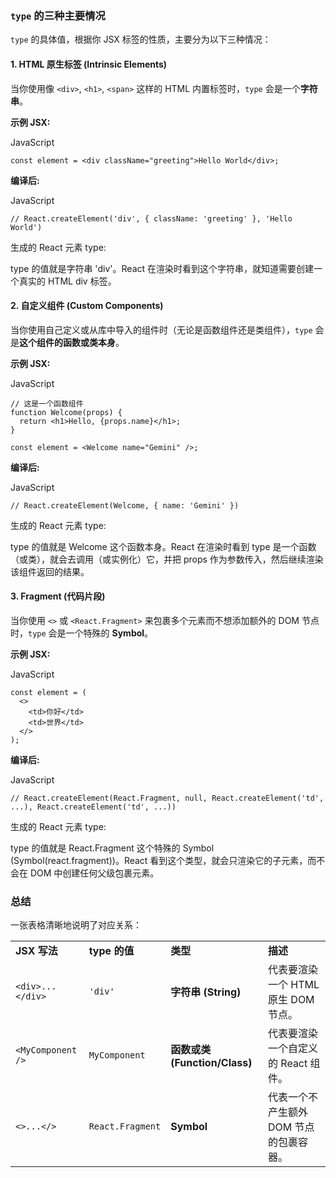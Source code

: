 ### `type` 的三种主要情况

`type` 的具体值，根据你 JSX 标签的性质，主要分为以下三种情况：

#### 1. HTML 原生标签 (Intrinsic Elements)

当你使用像 `<div>`, `<h1>`, `<span>` 这样的 HTML 内置标签时，`type` 会是一个**字符串**。

**示例 JSX:**

JavaScript

```
const element = <div className="greeting">Hello World</div>;
```

**编译后:**

JavaScript

```
// React.createElement('div', { className: 'greeting' }, 'Hello World')
```

生成的 React 元素 type:

type 的值就是字符串 'div'。React 在渲染时看到这个字符串，就知道需要创建一个真实的 HTML div 标签。

#### 2. 自定义组件 (Custom Components)

当你使用自己定义或从库中导入的组件时（无论是函数组件还是类组件），`type` 会是**这个组件的函数或类本身**。

**示例 JSX:**

JavaScript

```
// 这是一个函数组件
function Welcome(props) {
  return <h1>Hello, {props.name}</h1>;
}

const element = <Welcome name="Gemini" />;
```

**编译后:**

JavaScript

```
// React.createElement(Welcome, { name: 'Gemini' })
```

生成的 React 元素 type:

type 的值就是 Welcome 这个函数本身。React 在渲染时看到 type 是一个函数（或类），就会去调用（或实例化）它，并把 props 作为参数传入，然后继续渲染该组件返回的结果。

#### 3. Fragment (代码片段)

当你使用 `<>` 或 `<React.Fragment>` 来包裹多个元素而不想添加额外的 DOM 节点时，`type` 会是一个特殊的 **Symbol**。

**示例 JSX:**

JavaScript

```
const element = (
  <>
    <td>你好</td>
    <td>世界</td>
  </>
);
```

**编译后:**

JavaScript

```
// React.createElement(React.Fragment, null, React.createElement('td', ...), React.createElement('td', ...))
```

生成的 React 元素 type:

type 的值就是 React.Fragment 这个特殊的 Symbol (Symbol(react.fragment))。React 看到这个类型，就会只渲染它的子元素，而不会在 DOM 中创建任何父级包裹元素。

### 总结

一张表格清晰地说明了对应关系：

|                   |                  |                               |                                         |
| ----------------- | ---------------- | ----------------------------- | --------------------------------------- |
| **JSX 写法**      | **type 的值**    | **类型**                      | **描述**                                |
| `<div>...</div>`  | `'div'`          | **字符串 (String)**           | 代表要渲染一个 HTML 原生 DOM 节点。     |
| `<MyComponent />` | `MyComponent`    | **函数或类 (Function/Class)** | 代表要渲染一个自定义的 React 组件。     |
| `<>...</>`        | `React.Fragment` | **Symbol**                    | 代表一个不产生额外 DOM 节点的包裹容器。 |

